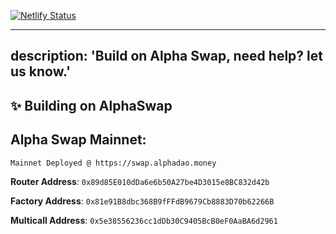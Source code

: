 [![Netlify Status](https://api.netlify.com/api/v1/badges/37396827-3981-436c-8335-c019c101ff73/deploy-status)](https://app.netlify.com/sites/awesome-ride-a20cdd/deploys)


---
description: 'Build on Alpha Swap, need help? let us know.'
---

## ✨ Building on AlphaSwap

## **Alpha Swap Mainnet:**

`Mainnet Deployed @ https://swap.alphadao.money`

**Router Address**: `0x89d85E010dDa6e6b50A27be4D3015e8BC832d42b`

**Factory Address**: `0x81e91B8dbc368B9fFFdB9679Cb8883D70b62266B`

**Multicall Address**: `0x5e38556236cc1dDb30C9405BcB0eF0AaBA6d2961`
